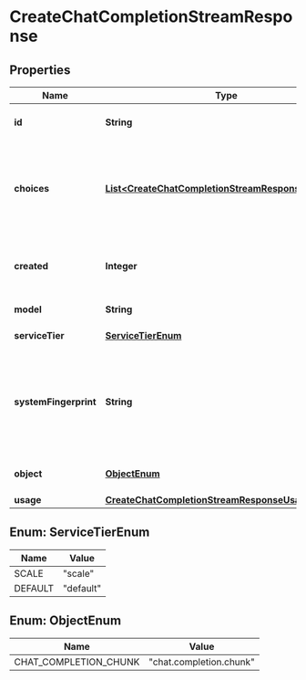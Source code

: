 # CreateChatCompletionStreamResponse

## Properties
Name | Type | Description | Notes
------------ | ------------- | ------------- | -------------
**id** | **String** | A unique identifier for the chat completion. Each chunk has the same ID. | 
**choices** | [**List&lt;CreateChatCompletionStreamResponseChoices&gt;**](CreateChatCompletionStreamResponseChoices.md) | A list of chat completion choices. Can contain more than one elements if &#x60;n&#x60; is greater than 1. Can also be empty for the last chunk if you set &#x60;stream_options: {\&quot;include_usage\&quot;: true}&#x60;.  | 
**created** | **Integer** | The Unix timestamp (in seconds) of when the chat completion was created. Each chunk has the same timestamp. | 
**model** | **String** | The model to generate the completion. | 
**serviceTier** | [**ServiceTierEnum**](#ServiceTierEnum) | The service tier used for processing the request. |  [optional]
**systemFingerprint** | **String** | This fingerprint represents the backend configuration that the model runs with. Can be used in conjunction with the &#x60;seed&#x60; request parameter to understand when backend changes have been made that might impact determinism.  |  [optional]
**object** | [**ObjectEnum**](#ObjectEnum) | The object type, which is always &#x60;chat.completion.chunk&#x60;. | 
**usage** | [**CreateChatCompletionStreamResponseUsage**](CreateChatCompletionStreamResponseUsage.md) |  |  [optional]

<a name="ServiceTierEnum"></a>
## Enum: ServiceTierEnum
Name | Value
---- | -----
SCALE | &quot;scale&quot;
DEFAULT | &quot;default&quot;

<a name="ObjectEnum"></a>
## Enum: ObjectEnum
Name | Value
---- | -----
CHAT_COMPLETION_CHUNK | &quot;chat.completion.chunk&quot;
